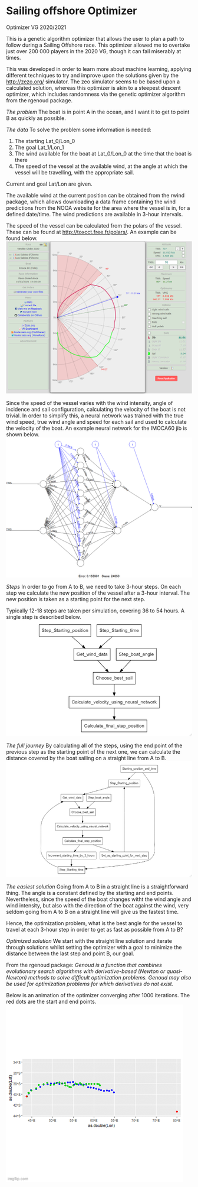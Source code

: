 # Sailing offshore Optimizer
Optimizer VG 2020/2021

This is a genetic algorithm optimizer that allows the user to plan a path to follow during a Sailing Offshore race. This optimizer allowed me to overtake just over 200 000 players in the 2020 VG, though it can fail miserably at times.

This was developed in order to learn more about machine learning, applying different techniques to try and improve upon the solutions given by the http://zezo.org/ simulator. The zeo simulator seems to be based upon a calculated solution, whereas this optimizer is akin to a steepest descent optimizer, which includes randomness via the genetic optimizer algorithm from the rgenoud package.

_The problem_
The boat is in point A in the ocean, and I want it to get to point B as quickly as possible.

_The data_
To solve the problem some information is needed:
   1. The starting Lat_0/Lon_0
   2. The goal Lat_1/Lon_1
   3. The wind available for the boat at Lat_0/Lon_0 at the time that the boat is there
   4. The speed of the vessel at the available wind, at the angle at which the vessel will be travelling, with the appropriate sail.

Current and goal Lat/Lon are given.

The available wind at the current position can be obtained from the rwind package, which allows downloading a data frame containing the wind predictions from the NOOA website for the area where the vessel is in, for a defined date/time. The wind predictions are available in 3-hour intervals.

The speed of the vessel can be calculated from the polars of the vessel. These can be found at http://toxcct.free.fr/polars/. An example can be found below.
![Polar](https://github.com/fernandoeblagon/VOR/blob/main/Polar.png)

Since the speed of the vessel varies with the wind intensity, angle of incidence and sail configuration, calculating the velocity of the boat is not trivial. In order to simplify this, a neural network was trained with the true wind speed, true wind angle and speed for each sail and used to calculate the velocity of the boat. An example neural network for the IMOCA60 jib is shown below.
![NN](https://github.com/fernandoeblagon/VOR/blob/main/nnVorJib.png)

_Steps_
In order to go from A to B, we need to take 3-hour steps. On each step we calculate the new position of the vessel after a 3-hour interval. The new position is taken as a starting point for the next step.

Typically 12-18 steps are taken per simulation, covering 36 to 54 hours. A single step is described below.
![Step](https://github.com/fernandoeblagon/VOR/blob/main/Step.png)

_The full journey_
By calculating all of the steps, using the end point of the previous step as the starting point of the next one, we can calculate the distance covered by the boat sailing on a straight line from A to B.
![FullJourney](https://github.com/fernandoeblagon/VOR/blob/main/FullJourney.png)

_The easiest solution_
Going from A to B in a straight line is a straightforward thing. The angle is a constant defined by the starting and end points. Nevertheless, since the speed of the boat changes witht the wind angle and wind intensity, but also with the direction of the boat against the wind, very seldom going from A to B on a straight line will give us the fastest time. 

Hence, the optimization problem, what is the best angle for the vessel to travel at each 3-hour step in order to get as fast as possible from A to B?

_Optimized solution_
We start with the straight line solution and iterate through solutions whilst setting the optimizer with a goal to minimize the distance between the last step and point B, our goal. 

From the rgenoud package:
_Genoud is a function that combines evolutionary search algorithms with derivative-based (Newton
or quasi-Newton) methods to solve difficult optimization problems. Genoud may also be used for
optimization problems for which derivatives do not exist._

Below is an animation of the optimizer converging after 1000 iterations. The red dots are the start and end points.
![Optimisation](https://github.com/fernandoeblagon/VOR/blob/main/5bfs1k.gif)

